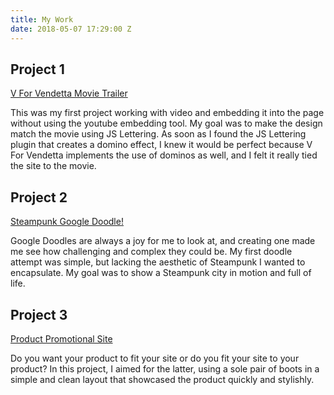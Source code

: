 ```yaml
---
title: My Work
date: 2018-05-07 17:29:00 Z
---
```


## Project 1

[V For Vendetta Movie Trailer](https://esalladay.github.io/vforvendetta/)

This was my first project working with video and embedding it into the page without using the youtube embedding tool. My goal was to make the design match the movie using JS Lettering. As soon as I found the JS Lettering plugin that creates a domino effect, I knew it would be perfect because V For Vendetta implements the use of dominos as well, and I felt it really tied the site to the movie.

## Project 2

[Steampunk Google Doodle! ](https://esalladay.github.io/google-doodle/)

Google Doodles are always a joy for me to look at, and creating one made me see how challenging and complex they could be. My first doodle attempt was simple, but lacking  the aesthetic of Steampunk I wanted to encapsulate. My goal was to show a Steampunk city in motion and full of life. 

## Project 3

[Product Promotional Site](https://codepen.io/esalladay/project/live/AMWEje/)

Do you want your product to fit your site or do you fit your site to your product? In this project, I aimed for the latter, using a sole pair of boots in a simple and clean layout that showcased the product quickly and stylishly. 




